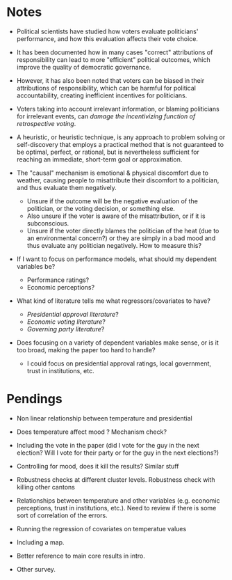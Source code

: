 # Notes

- Political scientists have studied how voters evaluate politicians' performance, and how this evaluation affects their vote choice.

- It has been documented how in many cases "correct" attributions of responsibility can lead to more "efficient" political outcomes, which improve the quality of democratic governance.

- However, it has also been noted that voters can be biased in their attributions of responsibility, which can be harmful for political accountability, creating inefficient incentives for politicians.

- Voters taking into account irrelevant information, or blaming politicians for irrelevant events, can *damage the incentivizing function of retrospective voting*.

- A heuristic, or heuristic technique, is any approach to problem solving or self-discovery that employs a practical method that is not guaranteed to be optimal, perfect, or rational, but is nevertheless sufficient for reaching an immediate, short-term goal or approximation.

- The "causal" mechanism is emotional & physical discomfort due to weather, causing people to misattribute their discomfort to a politician, and thus evaluate them negatively. 
    - Unsure if the outcome will be the negative evaluation of the politician, or the voting decision, or something else.
    - Also unsure if the voter is aware of the misattribution, or if it is subconscious.
    - Unsure if the voter directly blames the politician of the heat (due to an environmental concern?) or they are simply in a bad mood and thus evaluate any politician negatively. How to measure this?

- If I want to focus on performance models, what should my dependent variables be? 
    - Performance ratings?
    - Economic perceptions?

- What kind of literature tells me what regressors/covariates to have?
    - *Presidential approval literature*?
    - *Economic voting literature*?
    - *Governing party literature*?

- Does focusing on a variety of dependent variables make sense, or is it too broad, making the paper too hard to handle? 
    - I could focus on presidential approval ratings, local government, trust in institutions, etc. 
  
# Pendings

- Non linear relationship between temperature and presidential

- Does temperature affect mood ? Mechanism check?

- Including the vote in the paper (did I vote for the guy in the next election? Will I vote for their party or for the guy in the next elections?)

- Controlling for mood, does it kill the results? Similar stuff

- Robustness checks at different cluster levels. Robustness check with killing other cantons

- Relationships between temperature and other variables (e.g. economic perceptions, trust in institutions, etc.). Need to review if there is some sort of correlation of the errors. 

- Running the regression of covariates on temperatue values

- Including a map.

- Better reference to main core results in intro. 

- Other survey. 


